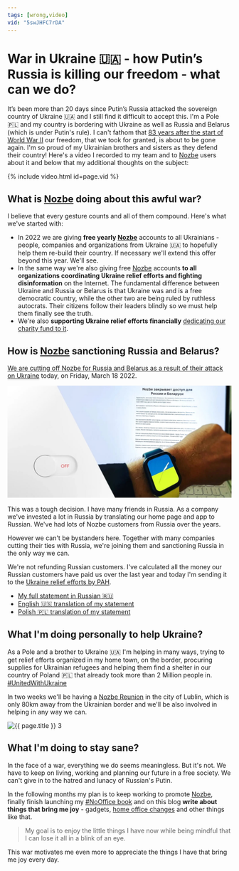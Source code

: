 ```yaml
---
tags: [wrong,video]
vid: "5swJHFC7rDA"
---
```


# War in Ukraine 🇺🇦 - how Putin’s Russia is killing our freedom - what can we do?

It’s been more than 20 days since Putin’s Russia attacked the sovereign country of Ukraine 🇺🇦 and I still find it difficult to accept this. I'm a Pole 🇵🇱 and my country is bordering with Ukraine as well as Russia and Belarus (which is under Putin's rule). I can't fathom that [83 years after the start of World War II](/war/) our freedom, that we took for granted, is about to be gone again. I'm so proud of my Ukrainian brothers and sisters as they defend their country! Here's a video I recorded to my team and to [Nozbe][n] users about it and below that my additional thoughts on the subject:

{% include video.html id=page.vid %}

<!--More-->

## What is [Nozbe][n] doing about this awful war?

I believe that every gesture counts and all of them compound. Here's what we've started with:

* In 2022 we are giving **free yearly [Nozbe][n]** accounts to all Ukrainians - people, companies and organizations from Ukraine 🇺🇦 to hopefully help them re-build their country. If necessary we'll extend this offer beyond this year. We'll see.
* In the same way we're also giving free [Nozbe][n] accounts **to all organizations coordinating Ukraine relief efforts and fighting disinformation** on the Internet. The fundamental difference between Ukraine and Russia or Belarus is that Ukraine was and is a free democratic country, while the other two are being ruled by ruthless autocrats. Their citizens follow their leaders blindly so we must help them finally see the truth.
* We're also **supporting Ukraine relief efforts financially** [dedicating our charity fund to it](/charity/).

## How is [Nozbe][n] sanctioning Russia and Belarus?

[We are cutting off Nozbe for Russia and Belarus as a result of their attack on Ukraine](https://nozbe.com/blog/nozbe-cut-off-for-russia-belarus/) today, on Friday, March 18 2022.

![{{ page.title }} 2](/img/nowar-2.jpg)

This was a tough decision. I have many friends in Russia. As a company we've invested a lot in Russia by translating our home page and app to Russian. We've had lots of Nozbe customers from Russia over the years.

However we can't be bystanders here. Together with many companies cutting their ties with Russia, we're joining them and sanctioning Russia in the only way we can.

We're not refunding Russian customers. I've calculated all the money our Russian customers have paid us over the last year and today I'm sending it to the [Ukraine relief efforts by PAH](https://www.pah.org.pl/wplac/?form=ukraina).

* [My full statement in Russian 🇷🇺](https://nozbe.com/ru/)
* [English 🇺🇸 translation of my statement](https://nozbe.com/blog/nozbe-cut-off-for-russia-belarus/)
* [Polish 🇵🇱 translation of my statement](https://nozbe.com/pl/blog/nozbe-zamyka-dostep-dla-rosji-bialorusi/)

## What I'm doing personally to help Ukraine?

As a Pole and a brother to Ukraine 🇺🇦 I'm helping in many ways, trying to get relief efforts organized in my home town, on the border, procuring supplies for Ukrainian refugees and helping them find a shelter in our country of Poland 🇵🇱 that already took more than 2 Million people in. [#UnitedWithUkraine](/ukraine/)

In two weeks we'll be having a [Nozbe Reunion](/reunion/) in the city of Lublin, which is only 80km away from the Ukrainian border and we'll be also involved in helping in any way we can.

![{{ page.title }} 3](/img/nowar-3.jpg)

## What I'm doing to stay sane?

In the face of a war, everything we do seems meaningless. But it's not. We have to keep on living, working and planning our future in a free society. We can't give in to the hatred and lunacy of Russian's Putin.

In the following months my plan is to keep working to promote [Nozbe][n], finally finish launching my [#NoOffice book](https://NoOffice.org/) and on this blog **write about things that bring me joy** - gadgets, [home office changes](/office/) and other things like that.

> My goal is to enjoy the little things I have now while being mindful that I can lose it all in a blink of an eye.

This war motivates me even more to appreciate the things I have that bring me joy every day.


[n]: https://michael.gratis/nozbe
[np]: https://michael.gratis/nozbepersonal